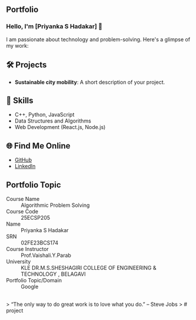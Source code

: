 ## Portfolio

### Hello, I'm [Priyanka S Hadakar] 👋

I am passionate about technology and problem-solving. Here's a glimpse of my work:

## 🛠️ Projects
- **Sustainable city mobility**: A short description of your project.


## 🚀 Skills
- C++, Python, JavaScript
- Data Structures and Algorithms
- Web Development (React.js, Node.js)

## 🌐 Find Me Online
- [GitHub](https://github.com/your-github-username)
- [LinkedIn](https://linkedin.com/in/your-linkedin-profile)

## Portfolio Topic

<dl>
<dt>Course Name</dt>
<dd>Algorithmic Problem Solving</dd>
<dt>Course Code</dt>
<dd>25ECSP205</dd>
<dt>Name</dt>
<dd>Priyanka S Hadakar</dd>
<dt>SRN</dt>
<dd>02FE23BCS174</dd>
<dt>Course Instructor</dt>
<dd>Prof.Vaishali.Y.Parab</dd>
<dt>University</dt>
<dd>KLE DR.M.S.SHESHAGIRI COLLEGE OF ENGINEERING & TECHNOLOGY , BELAGAVI</dd>
<dt>Portfolio Topic/Domain</dt>
<dd>Google</dd>
</dl>

<br> 
> “The only way to do great work is to love what you do.” – Steve Jobs
>
# project
